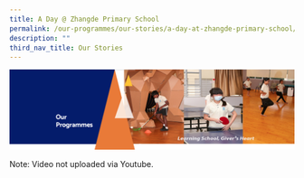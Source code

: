 ```yaml
---
title: A Day @ Zhangde Primary School
permalink: /our-programmes/our-stories/a-day-at-zhangde-primary-school/
description: ""
third_nav_title: Our Stories
---
```

<img src="/images/OurProgrammes.png">

Note: Video not uploaded via Youtube.